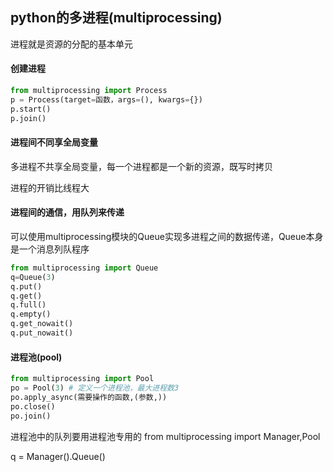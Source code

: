 ## python的多进程(multiprocessing)
进程就是资源的分配的基本单元

#### 创建进程
```python
from multiprocessing import Process
p = Process(target=函数，args=(), kwargs={})
p.start()
p.join()
```

#### 进程间不同享全局变量
多进程不共享全局变量，每一个进程都是一个新的资源，既写时拷贝

进程的开销比线程大

#### 进程间的通信，用队列来传递
可以使用multiprocessing模块的Queue实现多进程之间的数据传递，Queue本身是一个消息列队程序
```python
from multiprocessing import Queue
q=Queue(3)
q.put()
q.get()
q.full()
q.empty()
q.get_nowait()
q.put_nowait()
```

#### 进程池(pool)
```python
from multiprocessing import Pool
po = Pool(3) # 定义一个进程池，最大进程数3
po.apply_async(需要操作的函数,(参数,))
po.close()
po.join()
```

进程池中的队列要用进程池专用的
from multiprocessing import Manager,Pool

q = Manager().Queue()
